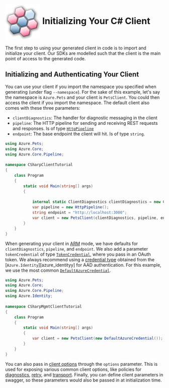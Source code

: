 # <img align="center" src="../images/logo.png">  Initializing Your C# Client

The first step to using your generated client in code is to import and initialize your client. Our SDKs are modelled such
that the client is the main point of access to the generated code.

## Initializing and Authenticating Your Client

You can use your client if you import the namespace you specified when generating (under flag `--namespace`). For the sake of this example,
let's say the namespace is `Azure.Pets` and your client is `PetsClient`. You could then access the client if you import the namespace.
The default client also comes with these three parameters:

* `clientDiagnostics`: The handler for diagnostic messaging in the client
* `pipeline`: The HTTP pipeline for sending and receiving REST requests and responses. Is of type [`HttpPipeline`][http_pipeline]
* `endpoint`: The base endpoint the client will hit. Is of type `string`.

```csharp
using Azure.Pets;
using Azure.Core;
using Azure.Core.Pipeline;

namespace CSharpClientTutorial
{
    class Program
    {
        static void Main(string[] args)
        {

            internal static ClientDiagnostics clientDiagnostics = new ClientDiagnostics();
            var pipeline = new HttpPipeline();
            string endpoint = "http://localhost:3000";
            var client = new PetsClient(clientDiagnostics, pipeline, endpoint);
        }
    }
}
```

When generating your client in [ARM][arm] mode, we have defaults for `clientDiagnostics`, `pipeline`, and `endpoint`. We also add a parameter `tokenCredential` of type
[`TokenCredential`][token_credential], where you pass in an OAuth token. We always recommend
using a [credential type][identity_credentials] obtained from the [`Azure.Identity`][azure_identityy] for AAD authentication. For this example,
we use the most common [`DefaultAzureCredential`][default_azure_credential].

```csharp
using Azure.Pets;
using Azure.Core;
using Azure.Core.Pipeline;
using Azure.Identity;

namespace CSharpMgmtClientTutorial
{
    class Program
    {
        static void Main(string[] args)
        {
            var client = new PetsClient(new DefaultAzureCredential());
        }
    }
}
```
You can also pass in [client options][client_options] through the `options` parameter. This is used for exposing various
common client options, like policies for [diagnostics][diagnostics], [retry][retry], and [transport][transport].
Finally, you can define client parameters in swagger, so these parameters would also be passed in at initialization time.

<!-- LINKS -->
[arm]: https://docs.microsoft.com/en-us/azure/azure-resource-manager/management/control-plane-and-data-plane#control-plane
[http_pipeline]: https://docs.microsoft.com/en-us/dotnet/api/azure.core.pipeline.httppipeline?view=azure-dotnet
[token_credential]: https://docs.microsoft.com/en-us/dotnet/api/azure.core.tokencredential?view=azure-dotnet
[azure_identity]: https://docs.microsoft.com/en-us/dotnet/api/azure.identity?view=azure-dotnet
[identity_credentials]: https://github.com/Azure/azure-sdk-for-net/tree/master/sdk/identity/Azure.Identity#credential-classes
[default_azure_credential]: https://docs.microsoft.com/en-us/dotnet/api/azure.identity.defaultazurecredential?view=azure-dotnet
[client_options]: https://docs.microsoft.com/en-us/dotnet/api/azure.core.clientoptions?view=azure-dotnet
[diagnostics]: https://docs.microsoft.com/en-us/dotnet/api/azure.core.clientoptions.diagnostics?view=azure-dotnet#Azure_Core_ClientOptions_Diagnostics
[retry]: https://docs.microsoft.com/en-us/dotnet/api/azure.core.clientoptions.retry?view=azure-dotnet#Azure_Core_ClientOptions_Retry
[transport]: https://docs.microsoft.com/en-us/dotnet/api/azure.core.clientoptions.transport?view=azure-dotnet#Azure_Core_ClientOptions_Transport